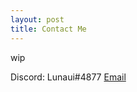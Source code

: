 ```yaml
---
layout: post
title: Contact Me
---
```


wip

Discord: Lunaui#4877
[Email][mail-link]

[mail-link]: mailto:angelo.rws@gmail.com
